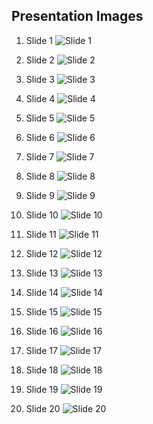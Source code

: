 ## Presentation Images

1. Slide 1
![Slide 1](images/slide1.png)

2. Slide 2
![Slide 2](images/slide2.png)

3. Slide 3
![Slide 3](images/slide3.png)

4. Slide 4
![Slide 4](images/slide4.png)

5. Slide 5
![Slide 5](images/slide5.png)

6. Slide 6
![Slide 6](images/slide6.png)

7. Slide 7
![Slide 7](images/slide7.png)

8. Slide 8
![Slide 8](images/slide8.png)

9. Slide 9
![Slide 9](images/slide9.png)

10. Slide 10
![Slide 10](images/slide10.png)

11. Slide 11
![Slide 11](images/slide11.png)

12. Slide 12
![Slide 12](images/slide12.png)

13. Slide 13
![Slide 13](images/slide13.png)

14. Slide 14
![Slide 14](images/slide14.png)

15. Slide 15
![Slide 15](images/slide15.png)

16. Slide 16
![Slide 16](images/slide16.png)

17. Slide 17
![Slide 17](images/slide17.png)

18. Slide 18
![Slide 18](images/slide18.png)

19. Slide 19
![Slide 19](images/slide19.png)

20. Slide 20
![Slide 20](images/slide20.png)


